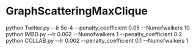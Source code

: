 # GraphScatteringMaxClique
python Twitter.py --lr 5e-4 --penalty_coefficient 0.05 --Numofwalkers 10\
python IMBD.py --lr 0.002 --Numofwalkers 1 --penalty_coefficient 0.2\
python COLLAB.py --lr 0.002 --penalty_coefficient 0.1 --Numofwalkers 1
